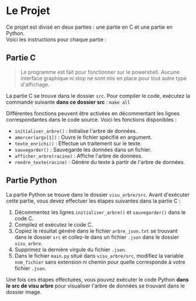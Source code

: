 # Le Projet

Ce projet est divisé en deux parties : une partie en C et une partie en Python. \
Voici les instructions pour chaque partie :

## Partie C
> Le programme est fait pour fonctionner sur le powershell. Aucune interface graphique ni stop ne sont mis en place pour tout autre type d'affichage.

La partie C se trouve dans le dossier `src`. Pour compiler le code, exécutez la commande suivante **dans ce dossier src** : `make all`

Différentes fonctions peuvent être activées en décommentant les lignes correspondantes dans le code source. Voici les fonctions disponibles :

- `initialiser_arbre()` : Initialise l'arbre de données.
- `amorcer(argv[1])` : Ouvre le fichier spécifié en argument.
- `texte_enrichi()` : Effectue un traitement sur le texte.
- `sauvegarder()` : Sauvegarde les données dans un fichier.
- `afficher_arbre(racine)` : Affiche l'arbre de données.
- `rendre_texte(racine)` : Génère du texte à partir de l'arbre de données.

## Partie Python

La partie Python se trouve dans le dossier `visu_arbre/src`. Avant d'exécuter cette partie, vous devez effectuer les étapes suivantes dans la partie C :

1. Décommentez les lignes `initialiser_arbre()` et `sauvegarder()` dans le code C.
2. Compilez et exécutez le code C.
3. Copiez le résultat généré dans le fichier `arbre_json.txt` se trouvant dans le dossier `src` et collez-le dans un fichier `.json` dans le dossier `visu_arbre`.
4. Supprimez la dernière virgule du fichier `.json`.
5. Dans le fichier `main.py` situé dans `visu_arbre/src`, modifiez la variable `nom_fichier` sans extension ni chemin pour quelle corresponde à votre fichier `.json`.

Une fois ces étapes effectuées, vous pouvez exécuter le code Python **dans le src de visu arbre** pour visualiser l'arbre de données se trouvant dans le dossier image.
